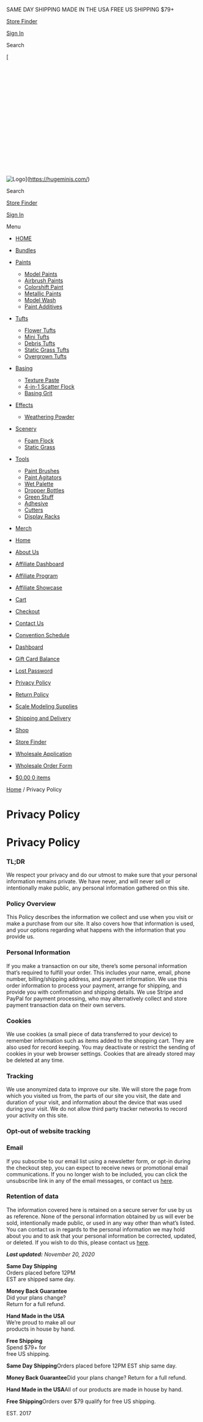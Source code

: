 SAME DAY SHIPPING MADE IN THE USA FREE US SHIPPING $79+

  
[Store Finder](https://hugeminis.com/store-finder/)

  
[Sign In](https://hugeminis.com/dashboard/ "Sign In")

[](#)

Search

[![Logo](data:image/svg+xml,%3Csvg%20xmlns='http://www.w3.org/2000/svg'%20viewBox='0%200%20145%2083'%3E%3C/svg%3E)

![Logo](/wp-content/uploads/HM-header-logo.png)](https://hugeminis.com/)

Search

  
[Store Finder](https://hugeminis.com/store-finder/)

  
[Sign In](https://hugeminis.com/dashboard/ "Sign In")

Menu

* [HOME](https://hugeminis.com/)
* [Bundles](https://hugeminis.com/shop/discounted-bundles/)
* [Paints](https://hugeminis.com/shop/acrylic-model-paint/)
    * [Model Paints](https://hugeminis.com/shop/acrylic-model-paint/model-paints/)
    * [Airbrush Paints](https://hugeminis.com/shop/acrylic-model-paint/airbrush-paints/)
    * [Colorshift Paint](https://hugeminis.com/shop/acrylic-model-paint/colorshift-paint/)
    * [Metallic Paints](https://hugeminis.com/shop/acrylic-model-paint/metallic-paints/)
    * [Model Wash](https://hugeminis.com/shop/acrylic-model-paint/model-wash/)
    * [Paint Additives](https://hugeminis.com/shop/acrylic-model-paint/paint-additives/)
* [Tufts](https://hugeminis.com/shop/miniature-basing-tufts/)
    * [Flower Tufts](https://hugeminis.com/shop/miniature-basing-tufts/flower-tufts/)
    * [Mini Tufts](https://hugeminis.com/shop/miniature-basing-tufts/mini-tufts/)
    * [Debris Tufts](https://hugeminis.com/shop/miniature-basing-tufts/debris-tufts/)
    * [Static Grass Tufts](https://hugeminis.com/shop/miniature-basing-tufts/grass-tufts/)
    * [Overgrown Tufts](https://hugeminis.com/shop/miniature-basing-tufts/overgrown-tufts/)
* [Basing](https://hugeminis.com/shop/tabletop-miniature-basing-materials/)
    * [Texture Paste](https://hugeminis.com/shop/tabletop-miniature-basing-materials/texture-paste/)
    * [4-in-1 Scatter Flock](https://hugeminis.com/shop/tabletop-miniature-basing-materials/scatter-flock/)
    * [Basing Grit](https://hugeminis.com/shop/tabletop-miniature-basing-materials/miniature-basing-grit/)
* [Effects](https://hugeminis.com/shop/special-effects/)
    * [Weathering Powder](https://hugeminis.com/shop/special-effects/weathering-powder/)
* [Scenery](https://hugeminis.com/shop/tabletop-trees-and-scenery-supplies/)
    * [Foam Flock](https://hugeminis.com/shop/tabletop-trees-and-scenery-supplies/foam-flock/)
    * [Static Grass](https://hugeminis.com/shop/tabletop-trees-and-scenery-supplies/static-grass/)
* [Tools](https://hugeminis.com/shop/modeling-tools/)
    * [Paint Brushes](https://hugeminis.com/shop/modeling-tools/paint-brushes/)
    * [Paint Agitators](https://hugeminis.com/shop/modeling-tools/paint-mixing-balls/)
    * [Wet Palette](https://hugeminis.com/shop/modeling-tools/wet-palette/)
    * [Dropper Bottles](https://hugeminis.com/shop/modeling-tools/dropper-bottles/)
    * [Green Stuff](https://hugeminis.com/shop/modeling-tools/green-stuff/)
    * [Adhesive](https://hugeminis.com/shop/modeling-tools/adhesive/)
    * [Cutters](https://hugeminis.com/shop/modeling-tools/cutters/)
    * [Display Racks](https://hugeminis.com/shop/modeling-tools/desktop-display-racks/)
* [Merch](https://hugeminis.com/shop/merch/)

* [Home](https://hugeminis.com/)
* [About Us](https://hugeminis.com/about-us/)
* [Affiliate Dashboard](https://hugeminis.com/affiliate-dashboard/)
* [Affiliate Program](https://hugeminis.com/affiliates/)
* [Affiliate Showcase](https://hugeminis.com/affiliate-showcase/)
* [Cart](https://hugeminis.com/cart/)
* [Checkout](https://hugeminis.com/checkout/)
* [Contact Us](https://hugeminis.com/contact-us/)
* [Convention Schedule](https://hugeminis.com/convention-schedule/)
* [Dashboard](https://hugeminis.com/dashboard/)
* [Gift Card Balance](https://hugeminis.com/gift-card-balance/)
* [Lost Password](https://hugeminis.com/lost-password/)
* [Privacy Policy](https://hugeminis.com/privacy-policy/)
* [Return Policy](https://hugeminis.com/return-policy/)
* [Scale Modeling Supplies](https://hugeminis.com/scale-model-supplies/)
* [Shipping and Delivery](https://hugeminis.com/shipping-and-delivery/)
* [Shop](https://hugeminis.com/shop/)
* [Store Finder](https://hugeminis.com/store-finder/)
* [Wholesale Application](https://hugeminis.com/wholesale/)
* [Wholesale Order Form](https://hugeminis.com/wholesale-order-form/)

* [$0.00 0 items](https://hugeminis.com/cart/ "View your shopping cart")

[Home](https://hugeminis.com/) / Privacy Policy

Privacy Policy
==============

Privacy Policy
==============

### TL;DR

We respect your privacy and do our utmost to make sure that your personal information remains private. We have never, and will never sell or intentionally make public, any personal information gathered on this site.

### Policy Overview

This Policy describes the information we collect and use when you visit or make a purchase from our site. It also covers how that information is used, and your options regarding what happens with the information that you provide us.

### Personal Information

If you make a transaction on our site, there’s some personal information that’s required to fulfill your order. This includes your name, email, phone number, billing/shipping address, and payment information. We use this order information to process your payment, arrange for shipping, and provide you with confirmation and shipping details. We use Stripe and PayPal for payment processing, who may alternatively collect and store payment transaction data on their own servers.

### Cookies

We use cookies (a small piece of data transferred to your device) to remember information such as items added to the shopping cart. They are also used for record keeping. You may deactivate or restrict the sending of cookies in your web browser settings. Cookies that are already stored may be deleted at any time.

### Tracking

We use anonymized data to improve our site. We will store the page from which you visited us from, the parts of our site you visit, the date and duration of your visit, and information about the device that was used during your visit. We do not allow third party tracker networks to record your activity on this site.

### Opt-out of website tracking

### Email

If you subscribe to our email list using a newsletter form, or opt-in during the checkout step, you can expect to receive news or promotional email communications. If you no longer wish to be included, you can click the unsubscribe link in any of the email messages, or contact us [here](https://hugeminis.com/contact-us/).

### Retention of data

The information covered here is retained on a secure server for use by us as reference. None of the personal information obtained by us will ever be sold, intentionally made public, or used in any way other than what’s listed. You can contact us in regards to the personal information we may hold about you and to ask that your personal information be corrected, updated, or deleted. If you wish to do this, please contact us [here](https://hugeminis.com/contact-us/).

_**Last updated:** November 20, 2020_

**Same Day Shipping**  
Orders placed before 12PM  
EST are shipped same day.

**Money Back Guarantee**  
Did your plans change?  
Return for a full refund.

**Hand Made in the USA**  
We’re proud to make all our  
products in house by hand.

**Free Shipping**  
Spend $79+ for  
free US shipping.

**Same Day Shipping**Orders placed before 12PM EST ship same day.

**Money Back Guarantee**Did your plans change? Return for a full refund.

**Hand Made in the USA**All of our products are made in house by hand.

**Free Shipping**Orders over $79 qualify for free US shipping.

EST. 2017 ![Logo](data:image/svg+xml,%3Csvg%20xmlns='http://www.w3.org/2000/svg'%20viewBox='0%200%20145%20130'%3E%3C/svg%3E)

![Logo](/wp-content/uploads/HM-footer-logo.png)

![SSL icon](data:image/svg+xml,%3Csvg%20xmlns='http://www.w3.org/2000/svg'%20viewBox='0%200%20154%2034'%3E%3C/svg%3E)

![SSL icon](/wp-content/uploads/SSL.png)

NEWS Stay informed about promotions and new product releases for tabletop gaming.

Made in USA Our art and scale modeling products are made by hand in the USA. ![Heart with USA flag decoration](data:image/svg+xml,%3Csvg%20xmlns='http://www.w3.org/2000/svg'%20viewBox='0%200%20120%20102'%3E%3C/svg%3E)

![Heart with USA flag decoration](/wp-content/uploads/USA.png)

Programs

* [Wholesale](https://hugeminis.com/wholesale/)
* [Affiliate Program](https://hugeminis.com/affiliates/)
* [Affiliate Showcase](https://hugeminis.com/affiliate-showcase/)

Social

[](https://facebook.com/hugeminis)[](https://instagram.com/hugeminis)[](https://youtube.com/hugeminis)

Links

* [Contact Us](https://hugeminis.com/contact-us/)
* [About Us](https://hugeminis.com/about-us/)
* [Store Finder](https://hugeminis.com/store-finder/)
* [Con Schedule](https://hugeminis.com/convention-schedule/)
* [Gift Cards](https://hugeminis.com/gift-card-balance/)
* [Shipping](https://hugeminis.com/shipping-and-delivery/)
* [Returns](https://hugeminis.com/return-policy/)
* [Privacy](https://hugeminis.com/privacy-policy/)

© Huge Miniatures

[](#)

* [HOME](https://hugeminis.com/)
* [Bundles](https://hugeminis.com/shop/discounted-bundles/)
* [Paints](https://hugeminis.com/shop/acrylic-model-paint/)
    * [Model Paints](https://hugeminis.com/shop/acrylic-model-paint/model-paints/)
    * [Airbrush Paints](https://hugeminis.com/shop/acrylic-model-paint/airbrush-paints/)
    * [Colorshift Paint](https://hugeminis.com/shop/acrylic-model-paint/colorshift-paint/)
    * [Metallic Paints](https://hugeminis.com/shop/acrylic-model-paint/metallic-paints/)
    * [Model Wash](https://hugeminis.com/shop/acrylic-model-paint/model-wash/)
    * [Paint Additives](https://hugeminis.com/shop/acrylic-model-paint/paint-additives/)
* [Tufts](https://hugeminis.com/shop/miniature-basing-tufts/)
    * [Flower Tufts](https://hugeminis.com/shop/miniature-basing-tufts/flower-tufts/)
    * [Mini Tufts](https://hugeminis.com/shop/miniature-basing-tufts/mini-tufts/)
    * [Debris Tufts](https://hugeminis.com/shop/miniature-basing-tufts/debris-tufts/)
    * [Static Grass Tufts](https://hugeminis.com/shop/miniature-basing-tufts/grass-tufts/)
    * [Overgrown Tufts](https://hugeminis.com/shop/miniature-basing-tufts/overgrown-tufts/)
* [Basing](https://hugeminis.com/shop/tabletop-miniature-basing-materials/)
    * [Texture Paste](https://hugeminis.com/shop/tabletop-miniature-basing-materials/texture-paste/)
    * [4-in-1 Scatter Flock](https://hugeminis.com/shop/tabletop-miniature-basing-materials/scatter-flock/)
    * [Basing Grit](https://hugeminis.com/shop/tabletop-miniature-basing-materials/miniature-basing-grit/)
* [Effects](https://hugeminis.com/shop/special-effects/)
    * [Weathering Powder](https://hugeminis.com/shop/special-effects/weathering-powder/)
* [Scenery](https://hugeminis.com/shop/tabletop-trees-and-scenery-supplies/)
    * [Foam Flock](https://hugeminis.com/shop/tabletop-trees-and-scenery-supplies/foam-flock/)
    * [Static Grass](https://hugeminis.com/shop/tabletop-trees-and-scenery-supplies/static-grass/)
* [Tools](https://hugeminis.com/shop/modeling-tools/)
    * [Paint Brushes](https://hugeminis.com/shop/modeling-tools/paint-brushes/)
    * [Paint Agitators](https://hugeminis.com/shop/modeling-tools/paint-mixing-balls/)
    * [Wet Palette](https://hugeminis.com/shop/modeling-tools/wet-palette/)
    * [Dropper Bottles](https://hugeminis.com/shop/modeling-tools/dropper-bottles/)
    * [Green Stuff](https://hugeminis.com/shop/modeling-tools/green-stuff/)
    * [Adhesive](https://hugeminis.com/shop/modeling-tools/adhesive/)
    * [Cutters](https://hugeminis.com/shop/modeling-tools/cutters/)
    * [Display Racks](https://hugeminis.com/shop/modeling-tools/desktop-display-racks/)
* [Merch](https://hugeminis.com/shop/merch/)